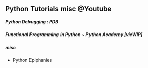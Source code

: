 ## Python Tutorials misc @Youtube

##### Python Debugging : PDB

##### Functional Programming in Python ~ Python Academy [vieWIP]

##### misc

* Python Epiphanies
